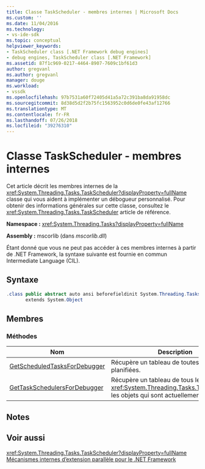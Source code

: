 ```yaml
---
title: Classe TaskScheduler - membres internes | Microsoft Docs
ms.custom: ''
ms.date: 11/04/2016
ms.technology:
- vs-ide-sdk
ms.topic: conceptual
helpviewer_keywords:
- TaskScheduler class [.NET Framework debug engines]
- debug engines, TaskScheduler class [.NET Framework]
ms.assetid: 87f1c969-0217-4464-8907-7609c1bf61d3
author: gregvanl
ms.author: gregvanl
manager: douge
ms.workload:
- vssdk
ms.openlocfilehash: 97b7531a60f72405d41a5a72c391ba8da91958dc
ms.sourcegitcommit: 8d38d5d2f2b75fc1563952c0d6de0fe43af12766
ms.translationtype: MT
ms.contentlocale: fr-FR
ms.lasthandoff: 07/26/2018
ms.locfileid: "39276310"
---
```

# <a name="taskscheduler-class---internal-members"></a>Classe TaskScheduler - membres internes
Cet article décrit les membres internes de la <xref:System.Threading.Tasks.TaskScheduler?displayProperty=fullName> classe qui vous aident à implémenter un débogueur personnalisé. Pour obtenir des informations générales sur cette classe, consultez le <xref:System.Threading.Tasks.TaskScheduler> article de référence.  
  
 **Namespace :** <xref:System.Threading.Tasks?displayProperty=fullName>  
  
 **Assembly :** mscorlib (dans *mscorlib.dll*)  
  
 Étant donné que vous ne peut pas accéder à ces membres internes à partir de .NET Framework, la syntaxe suivante est fournie en commun Intermediate Language (CIL).  
  
## <a name="syntax"></a>Syntaxe  
  
```csharp  
.class public abstract auto ansi beforefieldinit System.Threading.Tasks.TaskScheduler  
       extends System.Object  
```  
  
## <a name="members"></a>Membres  
  
### <a name="methods"></a>Méthodes  
  
|Nom|Description|  
|----------|-----------------|  
|[GetScheduledTasksForDebugger](../../extensibility/debugger/getscheduledtasksfordebugger-method.md)|Récupère un tableau de toutes les tâches planifiées.|  
|[GetTaskSchedulersForDebugger](../../extensibility/debugger/gettaskschedulersfordebugger-method.md)|Récupère un tableau de tous les <xref:System.Threading.Tasks.TaskScheduler> les objets qui sont actuellement actives.|  
  
## <a name="remarks"></a>Notes  
  
## <a name="see-also"></a>Voir aussi  
 <xref:System.Threading.Tasks.TaskScheduler?displayProperty=fullName>   
 [Mécanismes internes d’extension parallèle pour le .NET Framework](../../extensibility/debugger/parallel-extension-internals-for-the-dotnet-framework.md)